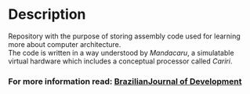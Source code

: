 # Description
Repository with the purpose of storing assembly code used for learning more about computer architecture.<br>
The code is written in a way understood by _Mandacaru_, a simulatable virtual hardware which includes a conceptual processor called _Cariri_.

### For more information read: [BrazilianJournal of Development](https://ojs.brazilianjournals.com.br/ojs/index.php/BRJD/article/download/2656/2664/7400)
